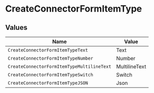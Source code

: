 # CreateConnectorFormItemType


## Values

| Name                                       | Value                                      |
| ------------------------------------------ | ------------------------------------------ |
| `CreateConnectorFormItemTypeText`          | Text                                       |
| `CreateConnectorFormItemTypeNumber`        | Number                                     |
| `CreateConnectorFormItemTypeMultilineText` | MultilineText                              |
| `CreateConnectorFormItemTypeSwitch`        | Switch                                     |
| `CreateConnectorFormItemTypeJSON`          | Json                                       |